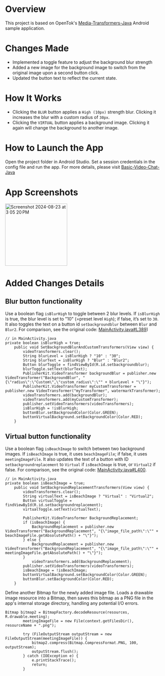 Overview
======================
This project is based on OpenTok's [Media-Transformers-Java](https://github.com/opentok/opentok-android-sdk-samples/tree/main/Media-Transformers-Java) Android sample application.

Changes Made
======================
* Implemented a toggle feature to adjust the background blur strength
* Added a new image for the background image to switch from the original image upon a second button click.
* Updated the button text to reflect the current state.

How It Works
======================
* Clicking the `BLUR` button applies a `High (10px)` strength blur. Clicking it increases the blur with a custom radius of `30px`.
* Clicking the `VIRTUAL` button applies a background image. Clicking it again will change the background to another image.

How to Launch the App
======================
Open the project folder in Android Studio. Set a session credentials in the config file and run the app. For more details, please visit [Basic-Video-Chat-Java](https://github.com/opentok/opentok-android-sdk-samples/tree/main/Basic-Video-Chat-Java)

App Screenshots
======================
<img width="200" alt="Screenshot 2024-08-23 at 3 05 20 PM" src="https://github.com/user-attachments/assets/74b1eb9f-66f4-4459-952f-a19379abba78">

Added Changes Details
======================  
## **Blur button functionality**  
Use a boolean flag `isBlurHigh` to toggle between 2 blur levels. If `isBlurHigh` is true, the blur level is set to "10" (=preset level `High`); if false, it’s set to `30`. It also toggles the text on a button id `setbackgroundblur` between `Blur` and `Blur2`. For comparison, see the original code: [MainActivity.java#L389](https://github.com/opentok/opentok-android-sdk-samples/blob/0f23c71d191fc29af233789f8d55f242896457e5/Media-Transformers-Java/app/src/main/java/com/tokbox/sample/mediatransformers/MainActivity.java#L389))
```
// in MainActivity.java
private boolean isBlurHigh = true;
    public void SetBackgroundBlurAndCustomTransformers(View view) {
        videoTransformers.clear();
        String blurLevel = isBlurHigh ? "10" : "30";
        String blurText = isBlurHigh ? "Blur" : "Blur2";
        Button blurToggle = findViewById(R.id.setbackgroundblur);
        blurToggle.setText(blurText);
        PublisherKit.VideoTransformer backgroundBlur = publisher.new VideoTransformer("BackgroundBlur", "{\"radius\":\"Custom\",\"custom_radius\":\"" + blurLevel + "\"}");
        PublisherKit.VideoTransformer myCustomTransformer = publisher.new VideoTransformer("myTransformer", watermarkTransformer);
        videoTransformers.add(backgroundBlur);
        videoTransformers.add(myCustomTransformer);
        publisher.setVideoTransformers(videoTransformers);
        isBlurHigh = !isBlurHigh;
        buttonBlur.setBackgroundColor(Color.GREEN);
        buttonVirtualBackground.setBackgroundColor(Color.RED);
    }
```
## **Virtual button functionality**  
Use a boolean flag `isBeachImage` to switch between two background images. If `isBeachImage` is true, it uses `beachImageFile`; if false, it uses `meetingImageFile`. It also updates the text of a button with ID `setbackgroundreplacement` to `Virtual` if `isBeachImage` is true, or `Virtual2` if false. For comparison, see the original code: [MainActivity.java#L400](https://github.com/opentok/opentok-android-sdk-samples/blob/0f23c71d191fc29af233789f8d55f242896457e5/Media-Transformers-Java/app/src/main/java/com/tokbox/sample/mediatransformers/MainActivity.java#L400).
```
// in MainActivity.java
private boolean isBeachImage = true;
    public void SetBackgroundReplacementTransformers(View view) {
        videoTransformers.clear();
        String virtualText = isBeachImage ? "Virtual" : "Virtual2";
        Button virtualToggle = findViewById(R.id.setbackgroundreplacement);
        virtualToggle.setText(virtualText);

        PublisherKit.VideoTransformer BackgroundReplacement;
        if (isBeachImage) {
            BackgroundReplacement = publisher.new VideoTransformer("BackgroundReplacement", "{\"image_file_path\":\"" + beachImageFile.getAbsolutePath() + "\"}");
        } else {
            BackgroundReplacement = publisher.new VideoTransformer("BackgroundReplacement", "{\"image_file_path\":\"" + meetingImageFile.getAbsolutePath() + "\"}");
        }
            videoTransformers.add(BackgroundReplacement);
        publisher.setVideoTransformers(videoTransformers);
        isBeachImage = !isBeachImage;
        buttonVirtualBackground.setBackgroundColor(Color.GREEN);
        buttonBlur.setBackgroundColor(Color.RED);
    }
```
Define another Bitmap for the newly added image file. Loads a drawable image resource into a Bitmap, then saves this bitmap as a PNG file in the app's internal storage directory, handling any potential I/O errors.
```
Bitmap bitmap2 = BitmapFactory.decodeResource(resources, R.drawable.meeting); 
        meetingImageFile = new File(context.getFilesDir(), resourceName + ".png");

        try (FileOutputStream outputStream = new FileOutputStream(meetingImageFile)) {
            bitmap2.compress(Bitmap.CompressFormat.PNG, 100, outputStream);
            outputStream.flush();
        } catch (IOException e) {
            e.printStackTrace();
            return;
        }
```


